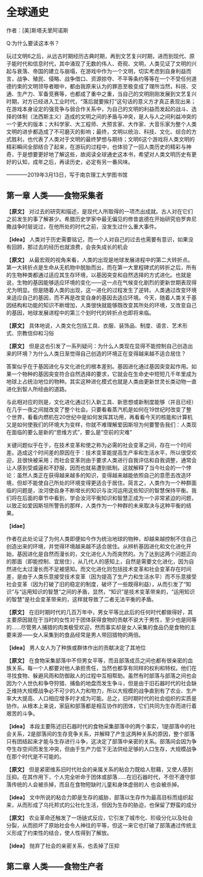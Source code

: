 # 全球通史
作者：[美]斯塔夫里阿诺斯

Q:为什么要读这本书？

玩过文明6之后，从远古时期经历古典时期，再到文艺复兴时期，进而到现代、原子能时代和信息时代，其中涌现了无数的伟人、奇观、文明，人类见证了文明的兴起与衰落、帝国的建立与崩塌，在游戏中作为一个文明，切实考虑到自身利益而言，战争、殖民、侵略、战争借口、资源掠夺、不平等条约等等在一个不受任何道德约束的文明领导者眼中，都由我原来认为的罪恶至极变成了理所当然，科技、交通、生产力、军备竞赛等，也都成了重中之重，当自己的文明刚刚发展到文艺复兴时期，对方已经进入工业时代，“落后就要挨打”这句话的意义方才真正表现出来；在游戏本身设定的强竞争与弱合作关系中，为自己的文明的利益而发起的战斗、选择的体制（法西斯主义）造成的文明之间的矛盾与冲突，是人与人之间利益冲突的一个更大的版本；大科学家、大工程师、大预言家、大作家、大音乐家为整个人类文明的进步都造成了不可磨灭的影响；最终，文明以统治、科技、文化、综合的方式胜利，也代表了人类对于文明的最终梦想与期待；文明6这个游戏将人类文明的精彩瞬间全部结合了起来，在游玩的过程中，也体验了一回人类历史的精彩与神奇，于是想要更好地了解这些，故阅读全球通史这本书，希望对人类文明历史有更好的认知，成年之后，再读历史，必定有另一番风味。

 ————2019年3月13日，写于南京理工大学图书馆
## 第一章 人类——食物采集者

【**原文**】
对过去的研究和描述，是现代人所取得的一项杰出成就。古人对在它们之前发生的事了解甚少。希腊历史学家中最无偏见的修昔底德在开始研究伯罗奔尼撒战争时层说过，在他所处的时代之前，没发生过什么重大事件。

【**idea**】
人类对于历史需要铭记，而一个人对自己的过去也需要有意识，如果没有回顾，那过去的经历也就浪费，会丧失成长的机会

【**原文**】
从最宏观的视角来看，人类的出现是地球发展进程中的第二大转折点。第一大转折点是生命从无机物中脱胎而出，而在第一大里程碑式的转折之后，所有的生物种类都通过适应其生存环境，以基因突变和自然选择的方式进化。也就是说，生物的基因能够适应环境的变化——这一点在气候变化剧烈的更新世期表现得尤为明显。但是随着人类的出现，这一进化的过程发生了逆转。人类通过改变环境来适应自己的基因，而不再是改变自身的基因去适应环境。今天，随着人类关于基因结构和功能的知识不断增加，人类很快就能够既改变其所处的环境，又改变自己的基因，地球发展进程中的第三个划时代的转折点也即将来临。


【**原文**】
具体地说，人类文化包括工具、衣服、装饰品、制度、语言、艺术形式、宗教信仰和习俗

【**原文**】
但是这也引发了一系列疑问：为什么人类现在显得不能控制自己创造出来的环境？为什么人类日渐觉得自己创造的环境正在变得越来越不适合居住？

答案似乎在于基因进化与文化进化的根本差别。基因进化通过基因突变起作用。如果一个物种的基因突变符合自然选择的要求，它就会在生命史中短短几千年里成为地球上占统治地位的物种。其实这种进化模式也就是人类由更新世灵长类动物一直进化到智人所经由的道路。

与此相对应的则是，文化进化通过引入新工具、新思想或新制度能够（并且已经）在几乎一夜之间就改变了整个社会。只要看看蒸汽机是如何在19世纪时改变了整个世界，看看内燃机在20世纪中是如何发挥其功用，再看看今天的核能和计算机又是如何使我们的环境大为变样，你就不难理解爱因斯坦为何要警告我们：人类现在面临的要么是新的“思维方式”，要么是“空前的灾难”

关键问题似乎在于，在技术变革和使之称为必需的社会变革之间，存在一个时间差。造成这个时间差的原因在于：技术变革能提高生产率和生活水平，所以很受欢迎，且很快被采用；而社会变革则由于要求人类进行自我评估和自我调整，通常会让人感到受威逼和不舒服，因而也就易遭到抵制。这就解释了当今社会的一个悖论：虽然人类正在获得越来越多的知识，变得越来越能依照自己的意愿去改造环境，但却不能使自己所处的环境变得更适合于居住。简言之，人类作为一个种群面临的问题是，汝河使自身不断增长的知识与汝河运用这些知识的智慧保持平衡。我们将在后面的章节中看到，学会汝河平衡知识和智慧正成为一个非常紧迫的问题，以致正如爱因斯坦所警告的那样，人类作为一个种群的未来取决与这种平衡的结果。

【**idae**】

作者在此处论证了为何人类即便如今作为统治地球的物种，却越来越控制不住自己创造出来的环境，并觉得环境越来越不适合居住。从辨析基因进化和文化进化开始，基因进化是自然而漫长的，文化进化人为而突然的。为了达到这两个问题正向的那面（即能控制、宜居住），从几代人的感知上，自然是需要文化进化，因为自然进化太过漫长而不足被感知。而文化进化则包括技术变革和社会变革存在时间差，是由于人类乐意接受技术变革（因为提高了生产力和生活水平）而不乐意接受社会变革（因为打破了旧的稳定的制度，破坏了一些既得利益），从而引发了“知识”与“运用知识的智慧”之间的矛盾，显然，“知识”是技术变革带来的，“运用知识的智慧”是社会变革带来的，这样就导致了二者无法平衡的矛盾。

【**原文**】
在旧时期时代的几百万年中，男女平等比此后的任何时代都做得好，其主要原因就在于当时的女性对于团体获得食物的贡献不说大于男性，至少也是同等的......尽管男人捕猎的肉类极受欢迎，然而事实却是女人采集的食品仍是食物的主要来源——女人采集到的食品经常是男人带回猎物的两倍。

【**idea**】
男人女人为了种族或群体作出的贡献决定了其地位

【**原文**】
在食物采集部落中不但男女平等，而且部落成员之间也都有很亲密的血族关系。每一个人都要对他人承担责任，当然也都享有同样的权利和特权。他们在寻找食物、躲避风雨和防御敌人的过程中互相帮助。虽然有时部落与部落之间也会因为个人世仇和争夺狩猎、捕鱼的地盘而发生争斗，但是由于旧石器时代的社会缺乏维持大规模战争必不可少的人力和物力，所以大规模的战争直到有了农业、生产率大大提高、人口相应增多时才成为可能。总之，旧时期时代的社会组织的实质是协作。从根本上来说，家庭和部落都是相互协作的团体，它们共同为生存而进行着艰苦的斗争。

【**idea**】
本段主要陈述旧石器时代的食物采集部落中的两个事实，1是部落中的社会关系，2是部落间的生存竞争关系，并解释了产生这两种关系的原因，整个部落只有团结起来才能与生存进行斗争，这决定了部落中亲密的关系。部落间会因为争夺生存空间而发生冲突，但由于生产力低下无法供给足够的人口生存，大规模战争在那个时代是不可能的。

【**原文**】
但是紧密维系旧时代社会的亲属关系的粘合力既给人慰藉，又使人感到压抑。在其作用下，个人完全听命于团体或部落......在旧石器时代，不但不遵守部落传统的人会被杀掉，而且在食物短缺时儿童和身体虚弱的人 也会被杀掉。

【**idea**】
文中所说的粘合力即是生存的威胁，部落以生存作为最高目标而组织起来，从而形成了乌托邦式的公社化生活，但因为生存的胁迫，也保留了野蛮的成分

【**原文**】
农业革命还触发了一场链式反应，它引发了城市化、阶级分化以及社会分裂，从而损坏了原始社会令人神往的平等，但这一来它也打破了部落通过传统主义形成了约束性的结合，使人性得到了解放。

【**idea**】
抛弃了社会的亲密关系，也丢掉了压抑

## 第二章 人类——食物生产者